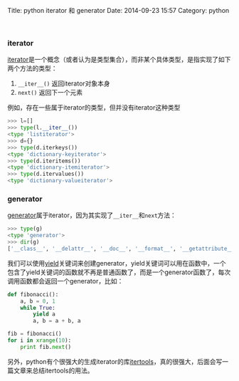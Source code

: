 Title: python iterator 和 generator
Date: 2014-09-23 15:57
Category: python

 

### iterator

[iterator](https://docs.python.org/2/library/stdtypes.html#iterator-types)是一个概念（或者认为是类型集合），而非某个具体类型，是指实现了如下两个方法的类型：

1. `__iter__()` 返回iterator对象本身
2. `next()` 返回下一个元素

例如，存在一些属于iterator的类型，但并没有iterator这种类型

```python
>>> l=[]
>>> type(l.__iter__())
<type 'listiterator'>
>>> d={}
>>> type(d.iterkeys())
<type 'dictionary-keyiterator'>
>>> type(d.iteritems())
<type 'dictionary-itemiterator'>
>>> type(d.itervalues())
<type 'dictionary-valueiterator'>
```

### generator

[generator](https://docs.python.org/2/library/stdtypes.html#generator-types)属于iterator，因为其实现了`__iter__`和`next`方法：

```python
>>> type(g)
<type 'generator'>
>>> dir(g)
['__class__', '__delattr__', '__doc__', '__format__', '__getattribute__', '__hash__', '__init__', '__iter__', '__name__', '__new__', '__reduce__', '__reduce_ex__', '__repr__', '__setattr__', '__sizeof__', '__str__', '__subclasshook__', 'close', 'gi_code', 'gi_frame', 'gi_running', 'next', 'send', 'throw']
```

我们可以使用[yield](https://docs.python.org/2/reference/expressions.html#yieldexpr)关键词来创建generator，yield关键词可以用在函数中，一个包含了yield关键词的函数就不再是普通函数了，而是一个generator函数了，每次调用函数都会返回一个generator，比如：

```python
def fibonacci():
    a, b = 0, 1
    while True:
        yield a
        a, b = a + b, a

fib = fibonacci()
for i in xrange(10):
    print fib.next()
```

另外，python有个很强大的生成iterator的库[itertools](https://docs.python.org/2/library/itertools.html)，真的很强大，后面会写一篇文章来总结itertools的用法。

